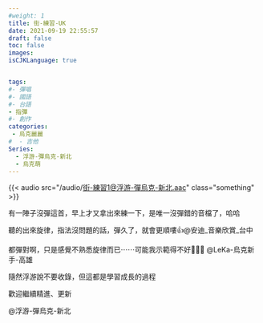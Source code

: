 ```yaml
---
#weight: 1
title: 街-練習-UK
date: 2021-09-19 22:55:57
draft: false
toc: false
images:
isCJKLanguage: true


tags:
#- 彈唱
#- 國語
#- 台語
- 指彈
#- 創作
categories:
 - 烏克麗麗
#  - 吉他
Series:
  - 浮游-彈烏克-新北
  - 烏克萌
---
```




{{< audio src="/audio/街-練習1@浮游-彈烏克-新北.aac" class="something" >}}
&nbsp;

有一陣子沒彈這首，早上才又拿出來練一下，是唯一沒彈錯的音檔了，哈哈

聽的出來旋律，指法沒問題的話，彈久了，就會更順嘍👍@安迪_音樂欣賞_台中  

都彈對啊，只是感覺不熟悉旋律而已⋯⋯可能我示範得不好🤣🤣🤣 @LeKa-烏克新手-高雄




隨然浮游說不要收錄，但這都是學習成長的過程  

歡迎繼續精進、更新

 @浮游-彈烏克-新北
